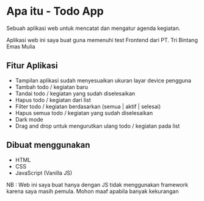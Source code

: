 # Apa itu - Todo App

Sebuah aplikasi web untuk mencatat dan mengatur agenda kegiatan.

Aplikasi web ini saya buat guna memenuhi test Frontend dari PT. Tri Bintang Emas Mulia 

## Fitur Aplikasi 

- Tampilan aplikasi sudah menyesuaikan ukuran layar device pengguna
- Tambah todo / kegiatan baru
- Tandai todo / kegiatan yang sudah diselesaikan
- Hapus todo / kegiatan dari list
- Filter todo / kegiatan berdasarkan (semua | aktif | selesai)
- Hapus semua todo / kegiatan yang sudah diselesaikan
- Dark mode
- Drag and drop untuk mengurutkan ulang todo / kegiatan pada list


## Dibuat menggunakan 

- HTML
- CSS
- JavaScript (Vanilla JS)

NB : Web ini saya buat hanya dengan JS tidak menggunakan framework karena saya masih pemula. Mohon maaf apabila banyak kekurangan